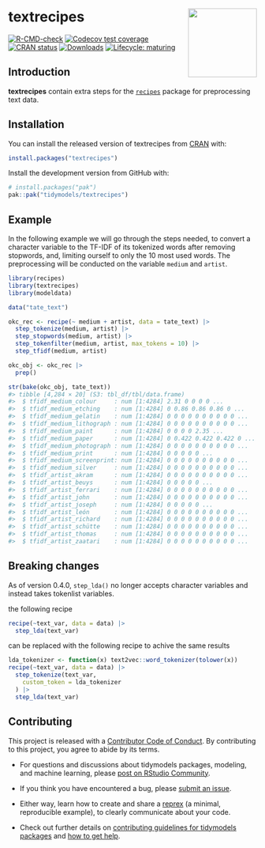 
<!-- README.md is generated from README.Rmd. Please edit that file -->

# textrecipes <a href='https://textrecipes.tidymodels.org'><img src='man/figures/logo.png' align="right" height="139" /></a>

<!-- badges: start -->

[![R-CMD-check](https://github.com/tidymodels/textrecipes/actions/workflows/R-CMD-check.yaml/badge.svg)](https://github.com/tidymodels/textrecipes/actions/workflows/R-CMD-check.yaml)
[![Codecov test
coverage](https://codecov.io/gh/tidymodels/textrecipes/branch/main/graph/badge.svg)](https://app.codecov.io/gh/tidymodels/textrecipes?branch=main)
[![CRAN
status](http://www.r-pkg.org/badges/version/textrecipes)](https://CRAN.R-project.org/package=textrecipes)
[![Downloads](http://cranlogs.r-pkg.org/badges/textrecipes)](https://CRAN.R-project.org/package=textrecipes)
[![Lifecycle:
maturing](https://img.shields.io/badge/lifecycle-maturing-blue.svg)](https://lifecycle.r-lib.org/articles/stages.html)
<!-- badges: end -->

## Introduction

**textrecipes** contain extra steps for the
[`recipes`](https://CRAN.R-project.org/package=recipes) package for
preprocessing text data.

## Installation

You can install the released version of textrecipes from
[CRAN](https://CRAN.R-project.org) with:

``` r
install.packages("textrecipes")
```

Install the development version from GitHub with:

``` r
# install.packages("pak")
pak::pak("tidymodels/textrecipes")
```

## Example

In the following example we will go through the steps needed, to convert
a character variable to the TF-IDF of its tokenized words after removing
stopwords, and, limiting ourself to only the 10 most used words. The
preprocessing will be conducted on the variable `medium` and `artist`.

``` r
library(recipes)
library(textrecipes)
library(modeldata)

data("tate_text")

okc_rec <- recipe(~ medium + artist, data = tate_text) |>
  step_tokenize(medium, artist) |>
  step_stopwords(medium, artist) |>
  step_tokenfilter(medium, artist, max_tokens = 10) |>
  step_tfidf(medium, artist)

okc_obj <- okc_rec |>
  prep()

str(bake(okc_obj, tate_text))
#> tibble [4,284 × 20] (S3: tbl_df/tbl/data.frame)
#>  $ tfidf_medium_colour     : num [1:4284] 2.31 0 0 0 0 ...
#>  $ tfidf_medium_etching    : num [1:4284] 0 0.86 0.86 0.86 0 ...
#>  $ tfidf_medium_gelatin    : num [1:4284] 0 0 0 0 0 0 0 0 0 0 ...
#>  $ tfidf_medium_lithograph : num [1:4284] 0 0 0 0 0 0 0 0 0 0 ...
#>  $ tfidf_medium_paint      : num [1:4284] 0 0 0 0 2.35 ...
#>  $ tfidf_medium_paper      : num [1:4284] 0 0.422 0.422 0.422 0 ...
#>  $ tfidf_medium_photograph : num [1:4284] 0 0 0 0 0 0 0 0 0 0 ...
#>  $ tfidf_medium_print      : num [1:4284] 0 0 0 0 0 ...
#>  $ tfidf_medium_screenprint: num [1:4284] 0 0 0 0 0 0 0 0 0 0 ...
#>  $ tfidf_medium_silver     : num [1:4284] 0 0 0 0 0 0 0 0 0 0 ...
#>  $ tfidf_artist_akram      : num [1:4284] 0 0 0 0 0 0 0 0 0 0 ...
#>  $ tfidf_artist_beuys      : num [1:4284] 0 0 0 0 0 ...
#>  $ tfidf_artist_ferrari    : num [1:4284] 0 0 0 0 0 0 0 0 0 0 ...
#>  $ tfidf_artist_john       : num [1:4284] 0 0 0 0 0 0 0 0 0 0 ...
#>  $ tfidf_artist_joseph     : num [1:4284] 0 0 0 0 0 ...
#>  $ tfidf_artist_león       : num [1:4284] 0 0 0 0 0 0 0 0 0 0 ...
#>  $ tfidf_artist_richard    : num [1:4284] 0 0 0 0 0 0 0 0 0 0 ...
#>  $ tfidf_artist_schütte    : num [1:4284] 0 0 0 0 0 0 0 0 0 0 ...
#>  $ tfidf_artist_thomas     : num [1:4284] 0 0 0 0 0 0 0 0 0 0 ...
#>  $ tfidf_artist_zaatari    : num [1:4284] 0 0 0 0 0 0 0 0 0 0 ...
```

## Breaking changes

As of version 0.4.0, `step_lda()` no longer accepts character variables
and instead takes tokenlist variables.

the following recipe

``` r
recipe(~text_var, data = data) |>
  step_lda(text_var)
```

can be replaced with the following recipe to achive the same results

``` r
lda_tokenizer <- function(x) text2vec::word_tokenizer(tolower(x))
recipe(~text_var, data = data) |>
  step_tokenize(text_var,
    custom_token = lda_tokenizer
  ) |>
  step_lda(text_var)
```

## Contributing

This project is released with a [Contributor Code of
Conduct](https://contributor-covenant.org/version/2/0/CODE_OF_CONDUCT.html).
By contributing to this project, you agree to abide by its terms.

- For questions and discussions about tidymodels packages, modeling, and
  machine learning, please [post on RStudio
  Community](https://forum.posit.co/new-topic?category_id=15&tags=tidymodels,question).

- If you think you have encountered a bug, please [submit an
  issue](https://github.com/tidymodels/textrecipes/issues).

- Either way, learn how to create and share a
  [reprex](https://reprex.tidyverse.org/articles/articles/learn-reprex.html)
  (a minimal, reproducible example), to clearly communicate about your
  code.

- Check out further details on [contributing guidelines for tidymodels
  packages](https://www.tidymodels.org/contribute/) and [how to get
  help](https://www.tidymodels.org/help/).
